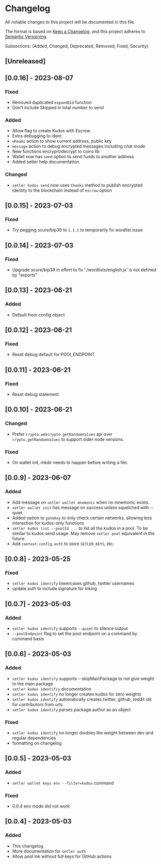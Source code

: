 # Changelog

All notable changes to this project will be documented in this file.

The format is based on [Keep a Changelog](https://keepachangelog.com/en/1.0.0/),
and this project adheres to [Semantic Versioning](https://semver.org/spec/v2.0.0.html).

Subsections: (Added, Changed, Deprecated, Removed, Fixed, Security)

## [Unreleased]

## [0.0.16] - 2023-08-07

### Fixed

- Removed duplicated `expandDid` function
- Don't include Skipped in total number to send

### Added

- Allow flag to create Kudos with Escrow
- Extra debugging to ident
- `whoami` action to show current address, public key
- `message` action to debug encrypted messages including chat mode
- New functions encryprt/decrypt to coins lib
- Wallet now has `send` option to send funds to another address
- Added setler help documentation.

### Changed

- `setler kudos send` now uses `thanks` method to publish encrypted identity to the blockchain instead of `escrow` option

## [0.0.15] - 2023-07-03

### Fixed

- Try pegging scure/bip39 to `1.1.1` to temporarily fix wordlist issue

## [0.0.14] - 2023-07-03

### Fixed

- Upgrade scure/bip39 in effort to fix './wordlists/english.js' is not defined by "exports"

## [0.0.13] - 2023-06-21

### Added

- Default from config object

## [0.0.12] - 2023-06-21

### Fixed

- Reset debug default for POOl_ENDPOINT

## [0.0.11] - 2023-06-21

### Fixed

- Reset debug statement

## [0.0.10] - 2023-06-21

### Changed

- Prefer `crypto.webcrypto.getRandomValues` api over `crypto.getRandomValues` to support older node versions.

### Fixed

- On wallet init, mkdir needs to happen before writing a file.

## [0.0.9] - 2023-06-07

### Added

- Add message on `setler wallet mnemonic` when no mnemonic exists.
- `setler wallet init` has message on success unless squelched with --quiet
- Added option to `gatekey` to only check certain networks, allowing less interaction for kudos-only functions
- `setler kudos list --poolId ...` to list all the kudos in a pool. To be similar to kudos send usage. May remove `setler pool` equivalent in the future.
- Add `context.config.auth` to store `SETLER_KEYS`, etc.

## [0.0.8] - 2023-05-25

### Fixed

- `setler kudos identify` lowercases github, twitter usernames
- update auth to include signature for inking

## [0.0.7] - 2023-05-03

### Added

- `setler kudos identify` supports `--quiet` to silence output
- `--poolEndpoint` flag to set the pool endpoint on a command by command basis

## [0.0.6] - 2023-05-03

### Added

- `setler kudos identify` supports --skipMainPackage to not give weight to the main package
- `setler kudos identifiy` documentation
- `setler kudos identify` no longer creates kudos for zero weights
- `setler kudos identify` automatically creates twitter, github, reddit ids for contributors from urls
- `setler kudos identify` parses package.author as an object

### Fixed

- `setler kudos identify` no longer doubles the weight between dev and regular dependencies
- formatting on changelog

## [0.0.5] - 2023-05-03

### Added

- `setler wallet keys env --filter=kudos` command

### Fixed

- 0.0.4 env mode did not work

## [0.0.4] - 2023-05-03

### Added

- This changelog.
- More documentation for `setler auth`
- Allow pool ink without full keys for GitHub actions
